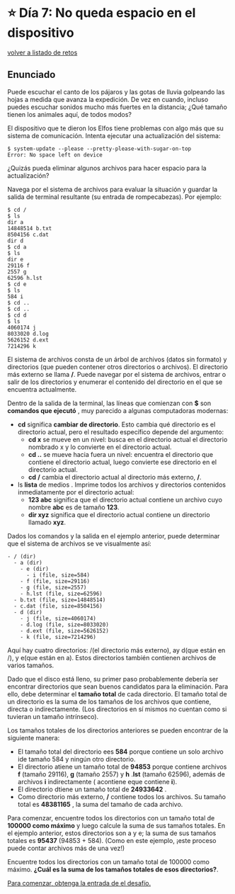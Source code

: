# ⭐️ Día 7: No queda espacio en el dispositivo
[volver a listado de retos](./../../README.md)

## Enunciado

Puede escuchar el canto de los pájaros y las gotas de lluvia golpeando las hojas a medida que avanza la expedición. De vez en cuando, incluso puedes escuchar sonidos mucho más fuertes en la distancia; ¿Qué tamaño tienen los animales aquí, de todos modos?

El dispositivo que te dieron los Elfos tiene problemas con algo más que su sistema de comunicación. Intenta ejecutar una actualización del sistema:

```
$ system-update --please --pretty-please-with-sugar-on-top
Error: No space left on device
```

¿Quizás pueda eliminar algunos archivos para hacer espacio para la actualización?

Navega por el sistema de archivos para evaluar la situación y guardar la salida de terminal resultante (su entrada de rompecabezas). Por ejemplo:

```
$ cd /
$ ls
dir a
14848514 b.txt
8504156 c.dat
dir d
$ cd a
$ ls
dir e
29116 f
2557 g
62596 h.lst
$ cd e
$ ls
584 i
$ cd ..
$ cd ..
$ cd d
$ ls
4060174 j
8033020 d.log
5626152 d.ext
7214296 k
```

El sistema de archivos consta de un árbol de archivos (datos sin formato) y directorios (que pueden contener otros directorios o archivos). El directorio más externo se llama __/__. Puede navegar por el sistema de archivos, entrar o salir de los directorios y enumerar el contenido del directorio en el que se encuentra actualmente.

Dentro de la salida de la terminal, las líneas que comienzan con **$** son **comandos que ejecutó** , muy parecido a algunas computadoras modernas:

  - **cd** significa **cambiar de directorio**. Esto cambia qué directorio es el directorio actual, pero el resultado específico depende del argumento:
    - **cd x** se mueve en un nivel: busca en el directorio actual el directorio nombrado x y lo convierte en el directorio actual.
    - **cd ..** se mueve hacia fuera un nivel: encuentra el directorio que contiene el directorio actual, luego convierte ese directorio en el directorio actual.
    - **cd** __/__ cambia el directorio actual al directorio más externo, __/__.
  - ls **lista** de medios . Imprime todos los archivos y directorios contenidos inmediatamente por el directorio actual:
    - **123 abc**  significa que el directorio actual contiene un archivo cuyo nombre **abc** es de tamaño **123**.
    - **dir xyz** significa que el directorio actual contiene un directorio llamado **xyz**.

Dados los comandos y la salida en el ejemplo anterior, puede determinar que el sistema de archivos se ve visualmente así:

```
- / (dir)
  - a (dir)
    - e (dir)
      - i (file, size=584)
    - f (file, size=29116)
    - g (file, size=2557)
    - h.lst (file, size=62596)
  - b.txt (file, size=14848514)
  - c.dat (file, size=8504156)
  - d (dir)
    - j (file, size=4060174)
    - d.log (file, size=8033020)
    - d.ext (file, size=5626152)
    - k (file, size=7214296)
```

Aquí hay cuatro directorios: /(el directorio más externo), ay d(que están en /), y e(que están en a). Estos directorios también contienen archivos de varios tamaños.

Dado que el disco está lleno, su primer paso probablemente debería ser encontrar directorios que sean buenos candidatos para la eliminación. Para ello, debe determinar el **tamaño total** de cada directorio. El tamaño total de un directorio es la suma de los tamaños de los archivos que contiene, directa o indirectamente. (Los directorios en sí mismos no cuentan como si tuvieran un tamaño intrínseco).

Los tamaños totales de los directorios anteriores se pueden encontrar de la siguiente manera:

  - El tamaño total del directorio ees **584** porque contiene un solo archivo ide tamaño 584 y ningún otro directorio.
  - El directorio atiene un tamaño total de **94853** porque contiene archivos **f** (tamaño 29116), **g** (tamaño 2557) y **h** .**lst** (tamaño 62596), además de archivos **i** indirectamente ( acontiene eque contiene **i**).
  - El directorio dtiene un tamaño total de **24933642** .
  - Como directorio más externo, __/__ contiene todos los archivos. Su tamaño total es **48381165** , la suma del tamaño de cada archivo.

Para comenzar, encuentre todos los directorios con un tamaño total de **100000 como máximo** y luego calcule la suma de sus tamaños totales. En el ejemplo anterior, estos directorios son a y e; la suma de sus tamaños totales es **95437** (94853 + 584). (Como en este ejemplo, ¡este proceso puede contar archivos más de una vez!)

Encuentre todos los directorios con un tamaño total de 100000 como máximo. **¿Cuál es la suma de los tamaños totales de esos directorios?**.

[Para comenzar, obtenga la entrada de el desafío.](./input.txt)